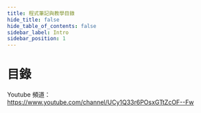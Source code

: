 ```yaml
---
title: 程式筆記與教學目錄
hide_title: false
hide_table_of_contents: false
sidebar_label: Intro
sidebar_position: 1
---
```


# 目錄

Youtube 頻道：
https://www.youtube.com/channel/UCy1Q33r6POsxGTtZcOF--Fw
